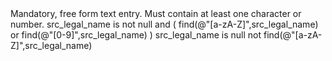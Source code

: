 <?xml version='1.0' encoding='UTF-8'?>
<expressionRulesNode ruleType="Validity Rule" ruleTypeLabel="Validity Rule" name="Legal Name" elemId="12054571" code="CIF_LGL_NM" type="ExpressionRule">
	<description>Mandatory, free form text entry.
Must contain at least one character or number.</description>
	<validity>src_legal_name is not null
and
(
find(@&quot;[a-zA-Z]&quot;,src_legal_name)
or
find(@&quot;[0-9]&quot;,src_legal_name)
)</validity>
	<ruleColumnWrapper>
		<ruleColumnNode name="src_legal_name" elemId="12054572" type="string"/>
	</ruleColumnWrapper>
	<ruleExpressionWrapper>
		<ruleExpressionNode description="The value is empty." elemId="12054573" code="NULL">
			<expression>src_legal_name is null</expression>
		</ruleExpressionNode>
		<ruleExpressionNode description="Legal name does not contain any letter or number" elemId="12054574" code="SPECIAL_CHARACTERS_ONLY">
			<expression>not find(@&quot;[a-zA-Z]&quot;,src_legal_name)</expression>
		</ruleExpressionNode>
	</ruleExpressionWrapper>
</expressionRulesNode>